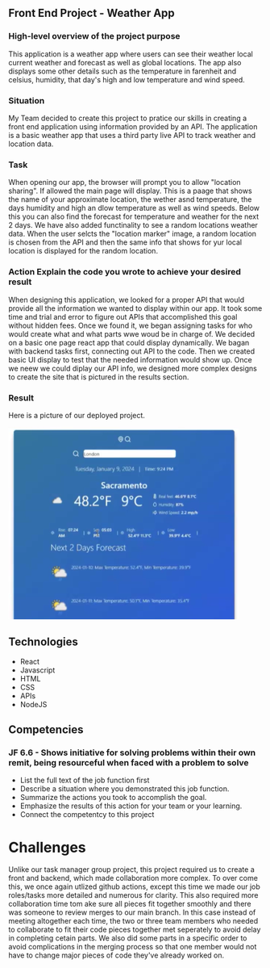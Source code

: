 ## Front End Project - Weather App
### High-level overview of the project purpose
This application is a weather app where users can see their weather local current weather and forecast as well as global locations. The app also displays some other details such as the temperature in farenheit and celsius, humidity, that day's high and low temperature and wind speed.

### Situation
My Team decided to create this project to pratice our skills in creating a front end application using information provided by an API. The application is a basic weather app that uses a third party live API to track weather and location data.

### Task
When opening our app, the browser will prompt you to allow "location sharing". If allowed the main page will display. This is a paage that shows the name of your approximate location, the wether asnd temperature, the days humidity and high an dlow temperature as well as wind speeds. Below this you can also find the forecast for temperature and weather for the next 2 days. We have also added functinality to see a random locations weather data. When the user selcts the "location marker" image, a random location is chosen from the API and then the same info that shows for yur local location is displayed for the random location.

### Action Explain the code you wrote to achieve your desired result
When designing this application, we looked for a proper API that would provide all the information we wanted to display within our app. It took some time and trial and error to figure out APIs that accomplished this goal without hidden fees. Once we found it, we began assigning tasks for who would create what and what parts wwe woud be in charge of. We decided on a basic one page react app that could display dynamically. We bagan with backend tasks first, connecting out API to the code. Then we created basic UI display to test that the needed information would show up. Once we neew we could diplay our API info, we designed more complex designs to create the site that is pictured in the results section.

### Result
Here is a picture of our deployed project.

![app](../images/Weatherapp.png)

## Technologies
- React
- Javascript
- HTML
- CSS
- APIs
- NodeJS

## Competencies
### JF 6.6 - Shows initiative for solving problems within their own remit, being resourceful when faced with a problem to solve
- List the full text of the job function first
- Describe a situation where you demonstrated  this job function.
- Summarize the actions you took to accomplish the goal. 
- Emphasize the results of this action for your team or your learning. 
- Connect the competentcy to this project

# Challenges
Unlike our task manager group project, this project required us to create a front and backend, which made collaboration more complex. To over come this, we once again utlized github actions, except this time we made our job roles/tasks more detailed and numerous for clarity. This also required more collaboration time tom ake sure all pieces fit together smoothly and there was someone to review merges to our main branch. In this case instead of meeting altogether each time, the two or three team members who needed to collaborate to fit their code pieces together met seperately to avoid delay in completing cetain parts. We also did some parts in a specific order to avoid complications in the merging process so that one member would not have to change major pieces of code they've already worked on.
